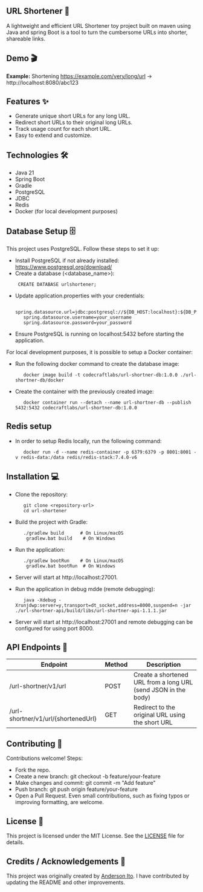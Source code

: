 ## URL Shortener 🚀
A lightweight and efficient URL Shortener toy project built on maven using Java and spring Boot is a tool to turn the cumbersome URLs into shorter, shareable links.

## Demo 🎬
 **Example:** 
   Shortening https://example.com/very/long/url → http://localhost:8080/abc123

## Features ✨

- Generate unique short URLs for any long URL.
- Redirect short URLs to their original long URLs.
- Track usage count for each short URL.
- Easy to extend and customize.

## Technologies 🛠️

- Java 21
- Spring Boot
- Gradle
- PostgreSQL
- JDBC
- Redis
- Docker (for local development purposes)

## Database Setup 🗄️

This project uses PostgreSQL. Follow these steps to set it up:

- Install PostgreSQL if not already installed: https://www.postgresql.org/download/
- Create a database (<database_name>):
    ```
     CREATE DATABASE urlshortener;
    ```
- Update application.properties with your credentials:
   ```
      spring.datasource.url=jdbc:postgresql://${DB_HOST:localhost}:${DB_PORT:5432}/${DB_NAME:urlshortner}
      spring.datasource.username=your_username
      spring.datasource.password=your_password
  ```
- Ensure PostgreSQL is running on localhost:5432 before starting the application.

For local development purposes, it is possible to setup a Docker container:

- Run the following docker command to create the database image:
  ```
     docker image build -t codecraftlabs/url-shortner-db:1.0.0 ./url-shortner-db/docker
  ```

- Create the container with the previously created image:
  ```
     docker container run --detach --name url-shortner-db --publish 5432:5432 codecraftlabs/url-shortner-db:1.0.0
  ```  

## Redis setup

- In order to setup Redis locally, run the following command:
  ```
     docker run -d --name redis-container -p 6379:6379 -p 8001:8001 -v redis-data:/data redis/redis-stack:7.4.0-v6
  ```


## Installation 💻

- Clone the repository:
   ```
      git clone <repository-url>
      cd url-shortener
   ```
- Build the project with Gradle:
  ```
     ./gradlew build      # On Linux/macOS
      gradlew.bat build    # On Windows
  ```
- Run the application:
   ```
      ./gradlew bootRun    # On Linux/macOS
       gradlew.bat bootRun  # On Windows
   ```
- Server will start at http://localhost:27001.

- Run the application in debug mdde (remote debugging):
   ```
      java -Xdebug -Xrunjdwp:server=y,transport=dt_socket,address=8000,suspend=n -jar ./url-shortner-api/build/libs/url-shortner-api-1.1.1.jar
   ```
- Server will start at http://localhost:27001 and remote debugging can be configured for using port 8000.


## API Endpoints 🧭

| Endpoint	                             | Method	 | Description                                                    |
|---------------------------------------|---------|----------------------------------------------------------------|
| /url-shortner/v1/url	                 | POST	   | Create a shortened URL from a long URL (send JSON in the body) |
| /url-shortner/v1/url/{shortenedUrl} 	 | GET	    | Redirect to the original URL using the short URL               |

## Contributing 🤝

Contributions welcome! Steps:
- Fork the repo.
- Create a new branch: git checkout -b feature/your-feature
- Make changes and commit: git commit -m "Add feature"
- Push branch: git push origin feature/your-feature
- Open a Pull Request.
  Even small contributions, such as fixing typos or improving formatting, are welcome.

## License 📄

This project is licensed under the MIT License. See the [LICENSE](https://github.com/andersonkmi/url-shortener/blob/main/LICENSE) file for details.

## Credits / Acknowledgements 🙏

This project was originally created by [Anderson Ito](https://github.com/andersonkmi). I have contributed by updating the README and other improvements.

